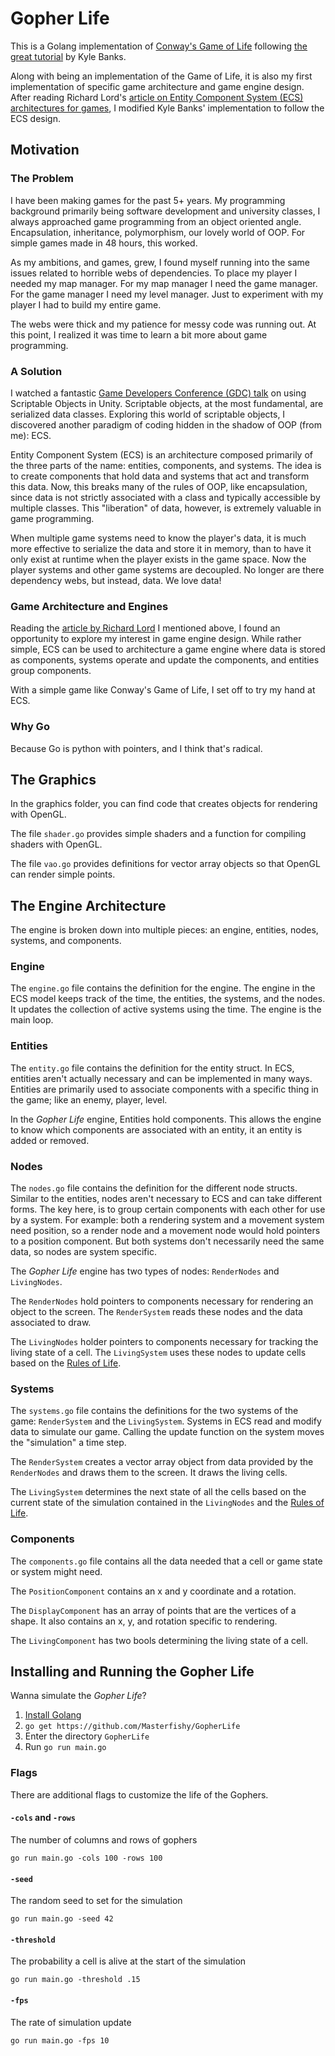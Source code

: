 # Gopher Life

This is a Golang implementation of [Conway's Game of Life](https://en.wikipedia.org/wiki/Conway%27s_Game_of_Life) following [the great tutorial](https://kylewbanks.com/blog/tutorial-opengl-with-golang-part-1-hello-opengl) by Kyle Banks.

Along with being an implementation of the Game of Life, it is also my first implementation of specific game architecture and game engine design. After reading Richard Lord's [article on Entity Component System (ECS) architectures for games](https://www.richardlord.net/blog/ecs/what-is-an-entity-framework.html), I modified Kyle Banks' implementation to follow the ECS design.

## Motivation

### The Problem

I have been making games for the past 5+ years. My programming background primarily being software development and university classes, I always approached game programming from an object oriented angle. Encapsulation, inheritance, polymorphism, our lovely world of OOP. For simple games made in 48 hours, this worked.

As my ambitions, and games, grew, I found myself running into the same issues related to horrible webs of dependencies. To place my player I needed my map manager. For my map manager I need the game manager. For the game manager I need my level manager. Just to experiment with my player I had to build my entire game.

The webs were thick and my patience for messy code was running out. At this point, I realized it was time to learn a bit more about game programming.

### A Solution

I watched a fantastic [Game Developers Conference (GDC) talk](https://youtu.be/raQ3iHhE_Kk) on using Scriptable Objects in Unity. Scriptable objects, at the most fundamental, are serialized data classes. Exploring this world of scriptable objects, I discovered another paradigm of coding hidden in the shadow of OOP (from me): ECS.

Entity Component System (ECS) is an architecture composed primarily of the three parts of the name: entities, components, and systems. The idea is to create components that hold data and systems that act and transform this data. Now, this breaks many of the rules of OOP, like encapsulation, since data is not strictly associated with a class and typically accessible by multiple classes. This "liberation" of data, however, is extremely valuable in game programming.

When multiple game systems need to know the player's data, it is much more effective to serialize the data and store it in memory, than to have it only exist at runtime when the player exists in the game space. Now the player systems and other game systems are decoupled. No longer are there dependency webs, but instead, data. We love data!

### Game Architecture and Engines

Reading the [article by Richard Lord](https://www.richardlord.net/blog/ecs/what-is-an-entity-framework.html) I mentioned above, I found an opportunity to explore my interest in game engine design. While rather simple, ECS can be used to architecture a game engine where data is stored as components, systems operate and update the components, and entities group components.

With a simple game like Conway's Game of Life, I set off to try my hand at ECS.

### Why Go

Because Go is python with pointers, and I think that's radical.

## The Graphics

In the graphics folder, you can find code that creates objects for rendering with OpenGL.

The file `shader.go` provides simple shaders and a function for compiling shaders with OpenGL.

The file `vao.go` provides definitions for vector array objects so that OpenGL can render simple points.

## The Engine Architecture

The engine is broken down into multiple pieces: an engine, entities, nodes, systems, and components.

### Engine

The `engine.go` file contains the definition for the engine. The engine in the ECS model keeps track of the time, the entities, the systems, and the nodes. It updates the collection of active systems using the time. The engine is the main loop.

### Entities

The `entity.go` file contains the definition for the entity struct. In ECS, entities aren't actually necessary and can be implemented in many ways. Entities are primarily used to associate components with a specific thing in the game; like an enemy, player, level.

In the _Gopher Life_ engine, Entities hold components. This allows the engine to know which components are associated with an entity, it an entity is added or removed.

### Nodes

The `nodes.go` file contains the definition for the different node structs. Similar to the entities, nodes aren't necessary to ECS and can take different forms. The key here, is to group certain components with each other for use by a system. For example: both a rendering system and a movement system need position, so a render node and a movement node would hold pointers to a position component. But both systems don't necessarily need the same data, so nodes are system specific.

The _Gopher Life_ engine has two types of nodes: `RenderNodes` and `LivingNodes`.

The `RenderNodes` hold pointers to components necessary for rendering an object to the screen. The `RenderSystem` reads these nodes and the data associated to draw.

The `LivingNodes` holder pointers to components necessary for tracking the living state of a cell. The `LivingSystem` uses these nodes to update cells based on the [Rules of Life](https://en.wikipedia.org/wiki/Conway%27s_Game_of_Life#Rules).

### Systems

The `systems.go` file contains the definitions for the two systems of the game: `RenderSystem` and the `LivingSystem`. Systems in ECS read and modify data to simulate our game. Calling the update function on the system moves the "simulation" a time step.

The `RenderSystem` creates a vector array object from data provided by the `RenderNodes` and draws them to the screen. It draws the living cells.

The `LivingSystem` determines the next state of all the cells based on the current state of the simulation contained in the `LivingNodes` and the [Rules of Life](https://en.wikipedia.org/wiki/Conway%27s_Game_of_Life#Rules).

### Components

The `components.go` file contains all the data needed that a cell or game state or system might need.

The `PositionComponent` contains an x and y coordinate and a rotation.

The `DisplayComponent` has an array of points that are the vertices of a shape. It also contains an x, y, and rotation specific to rendering.

The `LivingComponent` has two bools determining the living state of a cell.

## Installing and Running the Gopher Life

Wanna simulate the _Gopher Life_?

1. [Install Golang](https://go.dev/dl/)
2. `go get https://github.com/Masterfishy/GopherLife`
3. Enter the directory `GopherLife`
4. Run `go run main.go`

### Flags

There are additional flags to customize the life of the Gophers.

#### `-cols` and `-rows`

The number of columns and rows of gophers

`go run main.go -cols 100 -rows 100`

#### `-seed`

The random seed to set for the simulation

`go run main.go -seed 42`

#### `-threshold`

The probability a cell is alive at the start of the simulation

`go run main.go -threshold .15`

#### `-fps`

The rate of simulation update

`go run main.go -fps 10`

